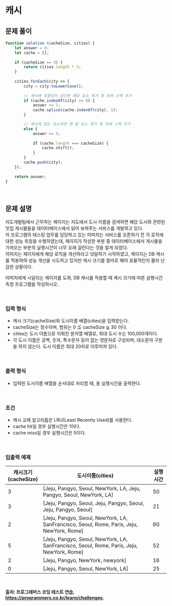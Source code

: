 # 캐시

## 문제 풀이  

~~~javascript
function solution (cacheSize, cities) {
    let answer = 0;
    let cache = [];
    
    if (cacheSize == 0) {
        return cities.length * 5;
    }
    
    cities.forEach(city => {
        city = city.toLowerCase();
        
        // 캐시에 포함되어 있다면 해당 요소 제거 후 뒤에 스택 추가 
        if (cache.indexOf(city) >= 0) {
            answer += 1;
            cache.splice(cache.indexOf(city), 1);
        }

        // 캐시에 없는 요소라면 맨 앞 요소 제거 후 뒤에 스택 추가
        else {
            answer += 5;
            
            if (cache.length === cacheSize) {
                cache.shift();
            }
        }
        cache.push(city);
    });
    
    return answer;
}
~~~

<br/>

## 문제 설명    

지도개발팀에서 근무하는 제이지는 지도에서 도시 이름을 검색하면 해당 도시와 관련된 맛집 게시물들을 데이터베이스에서 읽어 보여주는 서비스를 개발하고 있다.<br/>
이 프로그램의 테스팅 업무를 담당하고 있는 어피치는 서비스를 오픈하기 전 각 로직에 대한 성능 측정을 수행하였는데, 제이지가 작성한 부분 중 데이터베이스에서 게시물을 가져오는 부분의 실행시간이 너무 오래 걸린다는 것을 알게 되었다.<br/>
어피치는 제이지에게 해당 로직을 개선하라고 닦달하기 시작하였고, 제이지는 DB 캐시를 적용하여 성능 개선을 시도하고 있지만 캐시 크기를 얼마로 해야 효율적인지 몰라 난감한 상황이다.<br/>

어피치에게 시달리는 제이지를 도와, DB 캐시를 적용할 때 캐시 크기에 따른 실행시간 측정 프로그램을 작성하시오.

<br/>

### 입력 형식
- 캐시 크기(cacheSize)와 도시이름 배열(cities)을 입력받는다.
- cacheSize는 정수이며, 범위는 0 ≦ cacheSize ≦ 30 이다.
- cities는 도시 이름으로 이뤄진 문자열 배열로, 최대 도시 수는 100,000개이다.
- 각 도시 이름은 공백, 숫자, 특수문자 등이 없는 영문자로 구성되며, 대소문자 구분을 하지 않는다. 도시 이름은 최대 20자로 이루어져 있다.

<br/>

### 출력 형식
- 입력된 도시이름 배열을 순서대로 처리할 때, 총 실행시간을 출력한다.

<br/>

### 조건
- 캐시 교체 알고리즘은 LRU(Least Recently Used)를 사용한다.
- cache hit일 경우 실행시간은 1이다.
- cache miss일 경우 실행시간은 5이다.

<br/>

### 입출력 예제

|**캐시크기<br/>(cacheSize)**|**도시이름(cities)**|**실행시간**|
|---|---|---|
|3|[Jeju, Pangyo, Seoul, NewYork, LA, Jeju, Pangyo, Seoul, NewYork, LA]|50
|3|[Jeju, Pangyo, Seoul, Jeju, Pangyo, Seoul, Jeju, Pangyo, Seoul]|21
|2|[Jeju, Pangyo, Seoul, NewYork, LA, SanFrancisco, Seoul, Rome, Paris, Jeju, NewYork, Rome]|60
|5|[Jeju, Pangyo, Seoul, NewYork, LA, SanFrancisco, Seoul, Rome, Paris, Jeju, NewYork, Rome]|52
|2|[Jeju, Pangyo, NewYork, newyork]|16
|0|[Jeju, Pangyo, Seoul, NewYork, LA]|25

<br/>

**출처: 프로그래머스 코딩 테스트 연습, https://programmers.co.kr/learn/challenges.**